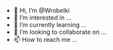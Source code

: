 - 👋 Hi, I’m @Wrobelki
- 👀 I’m interested in ...
- 🌱 I’m currently learning ...
- 💞️ I’m looking to collaborate on ...
- 📫 How to reach me ...

<!---
Wrobelki/Wrobelki is a ✨ special ✨ repository because its `README.md` (this file) appears on your GitHub profile.
You can click the Preview link to take a look at your changes.
--->
